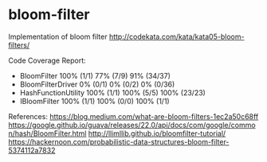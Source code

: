 # bloom-filter
Implementation of bloom filter
http://codekata.com/kata/kata05-bloom-filters/


Code Coverage Report:
* BloomFilter	100% (1/1)	77% (7/9)	91% (34/37) 
* BloomFilterDriver	0% (0/1)	0% (0/2)	0% (0/36) 
* HashFunctionUtility	100% (1/1)	100% (5/5)	100% (23/23) 
* IBloomFilter	100% (1/1)	100% (0/0)	100% (1/1) 


References:
https://blog.medium.com/what-are-bloom-filters-1ec2a50c68ff
https://google.github.io/guava/releases/22.0/api/docs/com/google/common/hash/BloomFilter.html
http://llimllib.github.io/bloomfilter-tutorial/
https://hackernoon.com/probabilistic-data-structures-bloom-filter-5374112a7832

